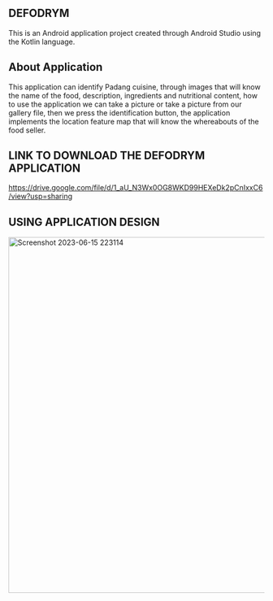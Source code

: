 ## DEFODRYM
This is an Android application project created through Android Studio using the Kotlin language.

## About Application
This application can identify Padang cuisine, through images that will know the name of the food, description, ingredients and nutritional content, how to use the application we can take a picture or take a picture from our gallery file, then we press the identification button, the application implements the location feature map that will know the whereabouts of the food seller.

## LINK TO DOWNLOAD THE DEFODRYM APPLICATION
https://drive.google.com/file/d/1_aU_N3Wx0OG8WKD99HEXeDk2pCnIxxC6/view?usp=sharing

## USING APPLICATION DESIGN
<img width="700" alt="Screenshot 2023-06-15 223114" src="https://github.com/Muhammad-Ridwan/Defodrym/assets/103126797/51c7fd16-cd26-42d8-8808-73c88bfd7679">
